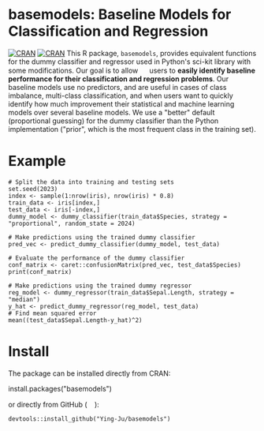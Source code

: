 # basemodels: Baseline Models for Classification and Regression
[![CRAN](https://www.r-pkg.org/badges/version/basemodels)](https://cran.r-project.org/web/packages/basemodels/index.html)
[![CRAN](https://cranlogs.r-pkg.org/badges/grand-total/basemodels)](https://cran.r-project.org/web/packages/basemodels/index.html)
 This R package, `basemodels`, provides equivalent functions for the dummy classifier and regressor used in Python's sci-kit library with some modifications. Our goal is to allow <img src="https://raw.githubusercontent.com/FortAwesome/Font-Awesome/6.x/svgs/brands/r-project.svg" width="15" height="15"> users to **easily identify baseline performance for their classification and regression problems**. Our baseline models use no predictors, and are useful in cases of class imbalance, multi-class classification, and when users want to quickly identify how much improvement their statistical and machine learning models over several baseline models. We use a "better" default (proportional guessing) for the dummy classifier than the Python implementation ("prior", which is the most frequent class in the training set).

# Example

```
# Split the data into training and testing sets
set.seed(2023)
index <- sample(1:nrow(iris), nrow(iris) * 0.8)
train_data <- iris[index,]
test_data <- iris[-index,]
dummy_model <- dummy_classifier(train_data$Species, strategy = "proportional", random_state = 2024)

# Make predictions using the trained dummy classifier
pred_vec <- predict_dummy_classifier(dummy_model, test_data)

# Evaluate the performance of the dummy classifier
conf_matrix <- caret::confusionMatrix(pred_vec, test_data$Species)
print(conf_matrix)

# Make predictions using the trained dummy regressor
reg_model <- dummy_regressor(train_data$Sepal.Length, strategy = "median")
y_hat <- predict_dummy_regressor(reg_model, test_data)
# Find mean squared error
mean((test_data$Sepal.Length-y_hat)^2)
```

# Install
The package can be installed directly from CRAN:

install.packages("basemodels")

or directly from GitHub (<img src="https://raw.githubusercontent.com/FortAwesome/Font-Awesome/6.x/svgs/brands/github.svg"  width="15" height="15">):

```
devtools::install_github("Ying-Ju/basemodels")
```
